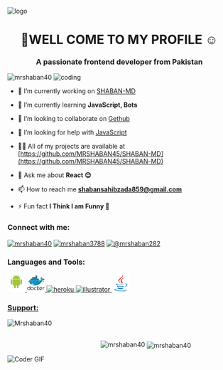 ![logo](https://github.com/MRSHABAN42/MRSHABAN42/blob/main/gethubme.png)
<h1 align="center">🎉WELL COME TO MY PROFILE ☺️</h1>
<h3 align="center">A passionate frontend developer from Pakistan</h3>
<img align="right"alt="coding"width="400"src="https://user-images.githubusercontent.com/55389276/140866485-8fb1c876-9a8f-4d6a-98dc-08c4981eaf70.gif">
<p align="left"> <img src="https://komarev.com/ghpvc/?username=mrshaban40&label=Profile%20views&color=0e75b6&style=flat" alt="mrshaban40" /> </p>

- 🔭 I’m currently working on [SHABAN-MD](https://github.com/MRSHABAN45/SHABAN-MD)

- 🌱 I’m currently learning **JavaScript, Bots**

- 👯 I’m looking to collaborate on [Gethub](https://github.com/MRSHABAN45/SHABAN-MD)

- 🤝 I’m looking for help with [JavaScript](https://github.com/MRSHABAN45/SHABAN-MD)

- 👨‍💻 All of my projects are available at [https://github.com/MRSHABAN45/SHABAN-MD](https://github.com/MRSHABAN45/SHABAN-MD)

- 💬 Ask me about **React 😌**

- 📫 How to reach me **shabansahibzada859@gmail.com**

- ⚡ Fun fact **I Think I am Funny 🥳**

<h3 align="left">Connect with me:</h3>
<p align="left">
<a href="https://twitter.com/mrshaban40" target="blank"><img align="center" src="https://raw.githubusercontent.com/rahuldkjain/github-profile-readme-generator/master/src/images/icons/Social/twitter.svg" alt="mrshaban40" height="30" width="40" /></a>
<a href="https://fb.com/mrshaban3788" target="blank"><img align="center" src="https://raw.githubusercontent.com/rahuldkjain/github-profile-readme-generator/master/src/images/icons/Social/facebook.svg" alt="mrshaban3788" height="30" width="40" /></a>
<a href="https://youtube.com/@mrshaban282?si=Mmp8uT0UZsRqvKnq" target="blank"><img align="center" src="https://raw.githubusercontent.com/rahuldkjain/github-profile-readme-generator/master/src/images/icons/Social/youtube.svg" alt="@mrshaban282" height="30" width="40" /></a>
</p>

<h3 align="left">Languages and Tools:</h3>
<p align="left"> <a href="https://developer.android.com" target="_blank" rel="noreferrer"> <img src="https://raw.githubusercontent.com/devicons/devicon/master/icons/android/android-original-wordmark.svg" alt="android" width="40" height="40"/> </a> <a href="https://www.docker.com/" target="_blank" rel="noreferrer"> <img src="https://raw.githubusercontent.com/devicons/devicon/master/icons/docker/docker-original-wordmark.svg" alt="docker" width="40" height="40"/> </a> <a href="https://heroku.com" target="_blank" rel="noreferrer"> <img src="https://www.vectorlogo.zone/logos/heroku/heroku-icon.svg" alt="heroku" width="40" height="40"/> </a> <a href="https://www.adobe.com/in/products/illustrator.html" target="_blank" rel="noreferrer"> <img src="https://www.vectorlogo.zone/logos/adobe_illustrator/adobe_illustrator-icon.svg" alt="illustrator" width="40" height="40"/> </a> <a href="https://www.java.com" target="_blank" rel="noreferrer"> <img src="https://raw.githubusercontent.com/devicons/devicon/master/icons/java/java-original.svg" alt="java" width="40" height="40"/> </a> <a href="https://www.mongodb.com/" target="_blank" rel="noreferrer">

<h3 align="left">Support:</h3>
<p><a href="https://ko-fi.com/Mrshaban40"> <img align="left" src="https://cdn.ko-fi.com/cdn/kofi3.png?v=3" height="50" width="210" alt="Mrshaban40" /></a></p><br><br>

<p><img align="left" src="https://github-readme-stats.vercel.app/api/top-langs?username=mrshaban40&show_icons=true&locale=en&layout=compact" alt="mrshaban40" /></p>

<p>&nbsp;<img align="center" src="https://github-readme-stats.vercel.app/api?username=mrshaban40&show_icons=true&locale=en" alt="mrshaban40" /></p>

<img alt="Coder GIF" height=250 width=350 src="https://images.squarespace-cdn.com/content/v1/5769fc401b631bab1addb2ab/1541580611624-TE64QGKRJG8SWAIUS7NS/ke17ZwdGBToddI8pDm48kPoswlzjSVMM-SxOp7CV59BZw-zPPgdn4jUwVcJE1ZvWQUxwkmyExglNqGp0IvTJZamWLI2zvYWH8K3-s_4yszcp2ryTI0HqTOaaUohrI8PI6FXy8c9PWtBlqAVlUS5izpdcIXDZqDYvprRqZ29Pw0o/coding-freak.gif" />
<br>
